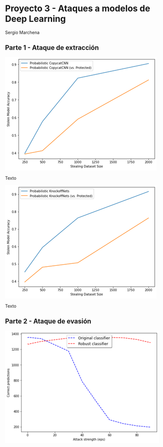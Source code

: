 # Proyecto 3 - Ataques a modelos de Deep Learning
 Sergio Marchena
 
 ## Parte 1 - Ataque de extracción 
 
![Alt text](1.1.png?raw=true "Title: Ataques CopycatCNN")

Texto

![Alt text](1.2.png?raw=true "Title: Ataques KnocoffNets")

Texto

 ## Parte 2 - Ataque de evasión 
 
 ![Alt text](2.png?raw=true "Title: Modelo Original vs Robusto")
